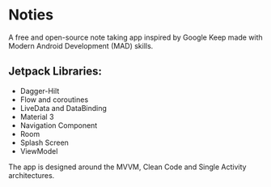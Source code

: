# Noties
A free and open-source note taking app inspired by Google Keep made with Modern Android Development (MAD) skills.

## Jetpack Libraries:
- Dagger-Hilt
- Flow and coroutines
- LiveData and DataBinding
- Material 3
- Navigation Component
- Room
- Splash Screen
- ViewModel

The app is designed around the MVVM, Clean Code and Single Activity architectures.
